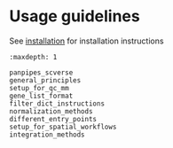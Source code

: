 Usage guidelines
================

See [installation](../install) for installation instructions

```{toctree}
:maxdepth: 1

panpipes_scverse
general_principles
setup_for_qc_mm
gene_list_format
filter_dict_instructions
normalization_methods
different_entry_points
setup_for_spatial_workflows
integration_methods
```
